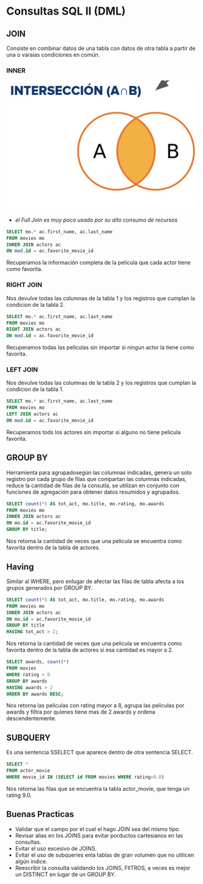 # Consultas SQL II (DML)

## JOIN

Consiste en combinar datos de una tabla con datos de otra tabla a partir de una o varaias condiciones en común.

### INNER

!["inner"](inner-join.png "inner")

* *el Full Join es muy poco usado por su alto consumo de recursos*

```sql
SELECT mo.* ac.first_name, ac.last_name
FROM movies mo
INNER JOIN actors ac
ON mod.id = ac.favorite_movie_id
```

Recuperamos la información completa de la pelicula que cada actor tiene como favorita.

### RIGHT JOIN

Nos devulve todas las columnas de la tabla 1 y los registros que cumplan la condicion de la tabla 2.

```sql
SELECT mo.* ac.first_name, ac.last_name
FROM movies mo
RIGHT JOIN actors ac
ON mod.id = ac.favorite_movie_id
```

Recuperamos todas las peliculas sin importar si ningun actor la tiene como favorita.

### LEFT JOIN

Nos devulve todas las columnas de la tabla 2 y los registros que cumplan la condicion de la tabla 1.

```sql
SELECT mo.* ac.first_name, ac.last_name
FROM movies mo
LEFT JOIN actors ac
ON mod.id = ac.favorite_movie_id
```

Recuperamos tods los actores sin importar si alguno no tiene pelicula favorita.

## GROUP BY

Herramienta para agrupadosegún las columnas indicadas, genera un solo registro por cada grupo de filas que compartan las columnas indicadas, reduce la cantidad de filas de la consutla, se utilizan en conjunto con funciones de agregación para obtener datos resumidos y agrupados.

```sql
SELECT count(*) AS tot_act, mo.title, mo.rating, mo.awards 
FROM movies mo
INNER JOIN actors ac
ON mo.id = ac.favorite_movie_id
GROUP BY title;
```

Nos retorna la cantidad de veces que una pelicula se encuentra como favorita dentro de la tabla de actores.

## Having

Similar al WHERE, pero enlugar de afectar las filas de tabla afecta a los grupos generados por GROUP BY.

```sql
SELECT count(*) AS tot_act, mo.title, mo.rating, mo.awards 
FROM movies mo
INNER JOIN actors ac
ON mo.id = ac.favorite_movie_id
GROUP BY title
HAVING tot_act > 2;
```

Nos retorna la cantidad de veces que una pelicula se encuentra como favorita dentro de la tabla de actores si esa cantidad es mayor a 2.

```sql
SELECT awards, count(*)
FROM movies 
WHERE rating > 8
GROUP BY awards
HAVING awards > 2
ORDER BY awards DESC;
```

Nos retorna las peliculas con rating mayor a 8, agrupa las peliculas por awards y filtra por quienes tiene mas de 2 awards y ordena descendentemente.

## SUBQUERY

Es una sentencia SSELECT que aparece dentro de otra sentencia SELECT.

```sql
SELECT *
FROM actor_movie
WHERE movie_id IN (SELECT id FROM movies WHERE rating=9.0)
```

Nos retorna las filas que se encuentra la tabla actor_movie, que tenga un rating 9.0.

## Buenas Practicas

* Validar que el campo por el cual el hago JOIN sea del mismo tipo.
* Revisar alias en los JOINS para evitar porductos cartesianos en las consultas.
* Evitar el uso excesivo de JOINS.
* Evitar el uso de subqueries enla tablas de gran volumen que no utilicen algún indice.
* Reescribir la consulta validando los JOINS, FIlTROS, a veces es mejor un DISTINCT en lugar de un GROUP BY.
